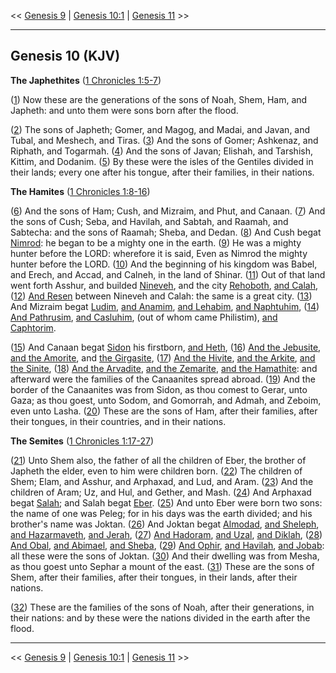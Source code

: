 << [Genesis 9](/genesis/9) | [Genesis 10:1](http://biblehub.com/interlinear/genesis/10-1.htm) | [Genesis 11](/genesis/11) >>

---

## Genesis 10 (KJV)

**The Japhethites** ([1 Chronicles 1:5-7](https://www.biblegateway.com/passage/?search=1+chronicles+1%3A5-7&version=KJV))

([1](http://biblehub.com/interlinear/genesis/10-1.htm)) Now these are the generations of the sons of Noah, Shem, Ham, and Japheth: and unto them were sons born after the flood.

([2](http://biblehub.com/interlinear/genesis/10-2.htm)) The sons of Japheth; Gomer, and Magog, and Madai, and Javan, and Tubal, and Meshech, and Tiras. ([3](http://biblehub.com/interlinear/genesis/10-3.htm)) And the sons of Gomer; Ashkenaz, and Riphath, and Togarmah. ([4](http://biblehub.com/interlinear/genesis/10-4.htm)) And the sons of Javan; Elishah, and Tarshish, Kittim, and Dodanim. ([5](http://biblehub.com/interlinear/genesis/10-5.htm)) By these were the isles of the Gentiles divided in their lands; every one after his tongue, after their families, in their nations.

**The Hamites** ([1 Chronicles 1:8-16](https://www.biblegateway.com/passage/?search=1+chronicles+1%3A8-16&version=KJV))

([6](http://biblehub.com/interlinear/genesis/10-6.htm)) And the sons of Ham; Cush, and Mizraim, and Phut, and Canaan. ([7](http://biblehub.com/interlinear/genesis/10-7.htm)) And the sons of Cush; Seba, and Havilah, and Sabtah, and Raamah, and Sabtecha: and the sons of Raamah; Sheba, and Dedan. ([8](http://biblehub.com/interlinear/genesis/10-8.htm)) And Cush begat [Nimrod](/keys/ATh-NMRD): he began to be a mighty one in the earth. ([9](http://biblehub.com/interlinear/genesis/10-9.htm)) He was a mighty hunter before the LORD: wherefore it is said, Even as Nimrod the mighty hunter before the LORD. ([10](http://biblehub.com/interlinear/genesis/10-10.htm)) And the beginning of his kingdom was Babel, and Erech, and Accad, and Calneh, in the land of Shinar. ([11](http://biblehub.com/interlinear/genesis/10-11.htm)) Out of that land went forth Asshur, and builded [Nineveh](/keys/ATh-NINVH), and the city [Rehoboth](/keys/VATh-RChBTh), [and Calah](/keys/VATh-KLCh), ([12](http://biblehub.com/interlinear/genesis/10-12.htm)) [And Resen](/keys/VATh-RSN) between Nineveh and Calah: the same is a great city. ([13](http://biblehub.com/interlinear/genesis/10-13.htm)) And Mizraim begat [Ludim](/keys/ATh-LVDIM), [and Anamim](/keys/VATh-ONMIM), [and Lehabim](/keys/VATh-LHBIM), [and Naphtuhim](/keys/VATh-NPThChIM), ([14](http://biblehub.com/interlinear/genesis/10-14.htm)) [And Pathrusim](/keys/VATh-PThRSIM), [and Casluhim](/keys/VATh-KSLChIM), (out of whom came Philistim), [and Caphtorim](/keys/VATh-KPThRIM).

([15](http://biblehub.com/interlinear/genesis/10-15.htm)) And Canaan begat [Sidon](/keys/ATh-TzIDN) his firstborn, [and Heth](/keys/VATh-ChTh), ([16](http://biblehub.com/interlinear/genesis/10-16.htm)) [And the Jebusite](/keys/VATh-HIBVSI), [and the Amorite](/keys/VATh-HAMRI), and [the Girgasite](/keys/HGRGShI), ([17](http://biblehub.com/interlinear/genesis/10-17.htm)) [And the Hivite](/keys/VATh-HChVI), [and the Arkite](/keys/VATh-HORQI), [and the Sinite](/keys/VATh-HSINI), ([18](http://biblehub.com/interlinear/genesis/10-18.htm)) [And the Arvadite](/keys/VATh-HARVDI), [and the Zemarite](/keys/VATh-HTzMRI), [and the Hamathite](/keys/VATh-HChMThI): and afterward were the families of the Canaanites spread abroad. ([19](http://biblehub.com/interlinear/genesis/10-19.htm)) And the border of the Canaanites was from Sidon, as thou comest to Gerar, unto Gaza; as thou goest, unto Sodom, and Gomorrah, and Admah, and Zeboim, even unto Lasha. ([20](http://biblehub.com/interlinear/genesis/10-20.htm)) These are the sons of Ham, after their families, after their tongues, in their countries, and in their nations.

**The Semites** ([1 Chronicles 1:17-27](https://www.biblegateway.com/passage/?search=1+chronicles+1%3A17-27&version=KJV))

([21](http://biblehub.com/interlinear/genesis/10-21.htm)) Unto Shem also, the father of all the children of Eber, the brother of Japheth the elder, even to him were children born. ([22](http://biblehub.com/interlinear/genesis/10-22.htm)) The children of Shem; Elam, and Asshur, and Arphaxad, and Lud, and Aram. ([23](http://biblehub.com/interlinear/genesis/10-23.htm)) And the children of Aram; Uz, and Hul, and Gether, and Mash. ([24](http://biblehub.com/interlinear/genesis/10-24.htm)) And Arphaxad begat [Salah](/keys/ATh-ShLCh); and Salah begat [Eber](/keys/ATh-OBR). ([25](http://biblehub.com/interlinear/genesis/10-25.htm)) And unto Eber were born two sons: the name of one was Peleg; for in his days was the earth divided; and his brother's name was Joktan. ([26](http://biblehub.com/interlinear/genesis/10-26.htm)) And Joktan begat [Almodad](/keys/ATh-ALMVDD), [and Sheleph](/keys/VATh-ShLP), [and Hazarmaveth](/keys/VATh-ChTzRMVTh), [and Jerah](/keys/VATh-IRCh), ([27](http://biblehub.com/interlinear/genesis/10-27.htm)) [And Hadoram](/keys/VATh-HDVRM), [and Uzal](/keys/VATh-AVZL), [and Diklah](/keys/VATh-DQLH), ([28](http://biblehub.com/interlinear/genesis/10-28.htm)) [And Obal](/keys/VATh-OVBL), [and Abimael](/keys/VATh-ABIMAL), [and Sheba](/keys/VATh-ShBA), ([29](http://biblehub.com/interlinear/genesis/10-29.htm)) [And Ophir](/keys/VATh-AVPR), [and Havilah](/keys/VATh-ChVILH), [and Jobab](/keys/VATh-IVBB): all these were the sons of Joktan. ([30](http://biblehub.com/interlinear/genesis/10-30.htm)) And their dwelling was from Mesha, as thou goest unto Sephar a mount of the east. ([31](http://biblehub.com/interlinear/genesis/10-31.htm)) These are the sons of Shem, after their families, after their tongues, in their lands, after their nations.

([32](http://biblehub.com/interlinear/genesis/10-32.htm)) These are the families of the sons of Noah, after their generations, in their nations: and by these were the nations divided in the earth after the flood.

---

<< [Genesis 9](/genesis/9) | [Genesis 10:1](http://biblehub.com/interlinear/genesis/10-1.htm) | [Genesis 11](/genesis/11) >>
